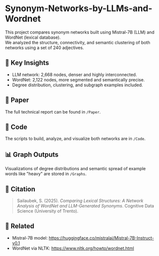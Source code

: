 # Synonym-Networks-by-LLMs-and-Wordnet

This project compares synonym networks built using Mistral-7B (LLM) and WordNet (lexical database).  
We analyzed the structure, connectivity, and semantic clustering of both networks using a set of 240 adjectives.

## 🧠 Key Insights
- LLM network: 2,668 nodes, denser and highly interconnected.
- WordNet: 2,122 nodes, more segmented and semantically precise.
- Degree distribution, clustering, and subgraph examples included.

## 📄 Paper
The full technical report can be found in `/Paper`.

## 📂 Code
The scripts to build, analyze, and visualize both networks are in `/Code`.

## 📊 Graph Outputs
Visualizations of degree distributions and semantic spread of example words like "heavy" are stored in `/Graphs`.

## 💬 Citation
> Sailaubek, S. (2025). *Comparing Lexical Structures: A Network Analysis of WordNet and LLM-Generated Synonyms*. Cognitive Data Science (University of Trento).

## 🔗 Related
- Mistral-7B model: https://huggingface.co/mistralai/Mistral-7B-Instruct-v0.1
- WordNet via NLTK: https://www.nltk.org/howto/wordnet.html
